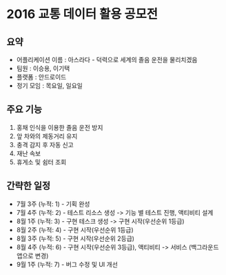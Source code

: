 # 2016 교통 데이터 활용 공모전
## 요약
* 어플리케이션 이름 : 아스라다 - 덕력으로 세계의 졸음 운전을 물리치겠음
* 팀원 : 이승용, 이기택
* 플랫폼 : 안드로이드
* 정기 모임 : 목요일, 일요일

## 주요 기능
1. 홍채 인식을 이용한 졸음 운전 방지
2. 앞 차와의 제동거리 유지
3. 충격 감지 후 자동 신고
4. 재난 속보
5. 휴게소 및 쉼터 조회

## 간략한 일정
* 7월 3주 (누적: 1) - 기획 완성
* 7월 4주 (누적: 2) - 테스트 리소스 생성 -> 기능 별 테스트 진행, 액티비티 설계
* 8월 1주 (누적: 3) - 구현 테스크 생성 -> 구현 시작(우선순위 1등급)
* 8월 2주 (누적: 4) - 구현 시작(우선순위 1등급)
* 8월 3주 (누적: 5) - 구현 시작(우선순위 2등급)
* 8월 4주 (누적: 6) - 구현 시작(우선순위 3등급), 액티비티 -> 서비스 (백그라운드 앱으로 변경)
* 9월 1주 (누적: 7) - 버그 수정 및 UI 개선
